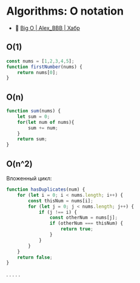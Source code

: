# Algorithms: O notation

- :newspaper: [Big O | Alex_BBB | Хабр](https://habr.com/ru/articles/444594/)

## O(1)

```js
const nums = [1,2,3,4,5];
function firstNumber(nums) {
	return nums[0];
}
```

## O(n)

```js
function sum(nums) {
	let sum = 0;
	for(let num of nums){
		sum += num;
	}
	return sum;
}
```

## O(n^2)

Вложенный цикл:

```js
function hasDuplicates(num) {
    for (let i = 0; i < nums.length; i++) {
        const thisNum = nums[i];
        for (let j = 0; j < nums.length; j++) {
            if (j !== i) {
                const otherNum = nums[j];
                if (otherNum === thisNum) {
	                return true;
				}
            }
        }
    }
    return false;
}
```

. . . . .